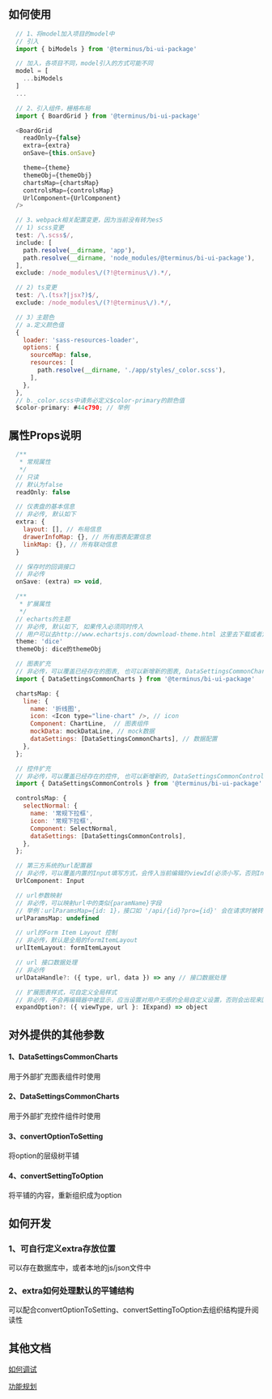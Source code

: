 ## 如何使用
```js
  // 1、将model加入项目的model中
  // 引入
  import { biModels } from '@terminus/bi-ui-package'

  // 加入，各项目不同，model引入的方式可能不同
  model = [
    ...biModels
  ]
  ...

  // 2、引入组件，栅格布局
  import { BoardGrid } from '@terminus/bi-ui-package'

  <BoardGrid
    readOnly={false}
    extra={extra}
    onSave={this.onSave}

    theme={theme}
    themeObj={themeObj}
    chartsMap={chartsMap}
    controlsMap={controlsMap}
    UrlComponent={UrlComponent}
  />

  // 3、webpack相关配置变更，因为当前没有转为es5
  // 1) scss变更
  test: /\.scss$/,
  include: [
    path.resolve(__dirname, 'app'),
    path.resolve(__dirname, 'node_modules/@terminus/bi-ui-package'),
  ],
  exclude: /node_modules\/(?!@terminus\/).*/,

  // 2) ts变更
  test: /\.(tsx?|jsx?)$/,
  exclude: /node_modules\/(?!@terminus\/).*/,

  // 3）主题色
  // a.定义颜色值
  {
    loader: 'sass-resources-loader',
    options: {
      sourceMap: false,
      resources: [
        path.resolve(__dirname, './app/styles/_color.scss'),
      ],
    },
  },
  // b._color.scss中请务必定义$color-primary的颜色值
  $color-primary: #44c790; // 举例
```

## 属性Props说明
```js
  /**
   * 常规属性
   */
  // 只读
  // 默认为false
  readOnly: false

  // 仪表盘的基本信息
  // 非必传, 默认如下
  extra: {
    layout: [], // 布局信息
    drawerInfoMap: {}, // 所有图表配置信息
    linkMap: {}, // 所有联动信息
  }

  // 保存时的回调接口
  // 非必传
  onSave: (extra) => void,

  /**
   * 扩展属性
   */
  // echarts的主题
  // 非必传, 默认如下, 如果传入必须同时传入
  // 用户可以去http://www.echartsjs.com/download-theme.html 这里去下载或者定制自己的主题
  theme: 'dice'
  themeObj: dice的themeObj

  // 图表扩充
  // 非必传，可以覆盖已经存在的图表, 也可以新增新的图表, DataSettingsCommonCharts可以不用
  import { DataSettingsCommonCharts } from '@terminus/bi-ui-package'

  chartsMap: {
    line: {
      name: '折线图',
      icon: <Icon type="line-chart" />, // icon
      Component: ChartLine,  // 图表组件
      mockData: mockDataLine, // mock数据
      dataSettings: [DataSettingsCommonCharts], // 数据配置
    },
  };

  // 控件扩充
  // 非必传，可以覆盖已经存在的控件, 也可以新增新的, DataSettingsCommonControls可以不用
  import { DataSettingsCommonControls } from '@terminus/bi-ui-package'

  controlsMap: {
    selectNormal: {
      name: '常规下拉框',
      icon: '常规下拉框',
      Component: SelectNormal,
      dataSettings: [DataSettingsCommonControls],
    },
  };

  // 第三方系统的url配置器
  // 非必传，可以覆盖内置的Input填写方式，会传入当前编辑的viewId(必须小写，否则Input时会有warning提示)
  UrlComponent: Input

  // url参数映射
  // 非必传，可以映射url中的类似{paramName}字段
  // 举例：urlParamsMap={id: 1}，接口如 '/api/{id}?pro={id}' 会在请求时被转换为/api/1?pro=1
  urlParamsMap: undefined

  // url的Form Item Layout 控制
  // 非必传，默认是全局的formItemLayout
  urlItemLayout: formItemLayout

  // url 接口数据处理
  // 非必传
  urlDataHandle?: ({ type, url, data }) => any // 接口数据处理

  // 扩展图表样式，可自定义全局样式
  // 非必传，不会再编辑器中被显示，应当设置对用户无感的全局自定义设置，否则会出现来回编辑清掉图表自定义设置后，又再次受到全局的影响
  expandOption?: ({ viewType, url }: IExpand) => object
```

## 对外提供的其他参数
#### 1、DataSettingsCommonCharts
用于外部扩充图表组件时使用
#### 2、DataSettingsCommonCharts
用于外部扩充控件组件时使用
#### 3、convertOptionToSetting
将option的层级树平铺
#### 4、convertSettingToOption
将平铺的内容，重新组织成为option

## 如何开发
### 1、可自行定义extra存放位置
可以存在数据库中，或者本地的js/json文件中
### 2、extra如何处理默认的平铺结构
可以配合convertOptionToSetting、convertSettingToOption去组织结构提升阅读性

## 其他文档
[如何调试](./Debug.md)

[功能规划](https://yuque.antfin-inc.com/docs/share/4d74d1c0-367f-4dd2-94ff-30eb3fcad10a)

